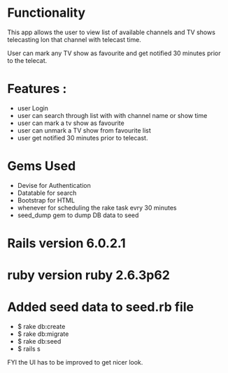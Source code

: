 # Functionality

This app allows the user to view list of available channels and TV shows telecasting lon that channel with telecast time.

User can mark any TV show as favourite and get notified 30 minutes prior to the telecat.

# Features :
 * user Login
 * user can search through list with with channel name or show time
 * user can mark a tv show as favourite
 * user can unmark a TV show from favourite list
 * user get notified 30 minutes prior to telecast.

# Gems Used
* Devise for Authentication
* Datatable for search
* Bootstrap for HTML
* whenever for scheduling the rake task evry 30 minutes
* seed_dump gem to dump DB data to seed

# Rails version 6.0.2.1
# ruby version ruby 2.6.3p62

# Added seed data to seed.rb file

* $ rake db:create
* $ rake db:migrate
* $ rake db:seed
* $ rails s

FYI the UI has to be improved to get nicer look.